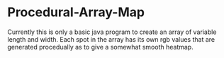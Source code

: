 # Procedural-Array-Map
Currently this is only a basic java program to create an array of variable length and width. Each spot in the array has its own rgb values that are generated procedually as to give a somewhat smooth heatmap.
